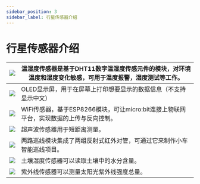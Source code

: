 ```yaml
---
sidebar_position: 3
sidebar_label: 行星传感器介绍
---
```


# 行星传感器介绍

| ![](https://wiki-media-ef.oss-cn-hongkong.aliyuncs.com/docs/microbit/building-blocks/microbit-space-science-kit/images/microbit-space-science-kit-planetx01.png) | 温湿度传感器是基于DHT11数字温湿度传感元件的模块，对环境温度和湿度变化敏感，可用于温度报警，湿度测试等工作。 |
| ------------------------------------------------------------ | ------------------------------------------------------------ |
| ![](https://wiki-media-ef.oss-cn-hongkong.aliyuncs.com/docs/microbit/building-blocks/microbit-space-science-kit/images/microbit-space-science-kit-planetx02.png) | OLED显示屏，用于在屏幕上打印想要显示的数据信息（不支持显示中文） |
| ![](https://wiki-media-ef.oss-cn-hongkong.aliyuncs.com/docs/microbit/building-blocks/microbit-space-science-kit/images/microbit-space-science-kit-planetx03.png) | WiFi传感器，基于ESP8266模块，可让micro:bit连接上物联网平台，实现数据的上传与反向控制。 |
| ![](https://wiki-media-ef.oss-cn-hongkong.aliyuncs.com/docs/microbit/building-blocks/microbit-space-science-kit/images/microbit-space-science-kit-planetx04.png) | 超声波传感器用于短距离测量。                                 |
| ![](https://wiki-media-ef.oss-cn-hongkong.aliyuncs.com/docs/microbit/building-blocks/microbit-space-science-kit/images/microbit-space-science-kit-planetx05.png) | 两路巡线模块集成了两组反射式红外对管，可通过它来制作小车智能巡线项目。 |
| ![](https://wiki-media-ef.oss-cn-hongkong.aliyuncs.com/docs/microbit/building-blocks/microbit-space-science-kit/images/microbit-space-science-kit-planetx06.png) | 土壤湿度传感器可以读取土壤中的水分含量。                     |
| ![](https://wiki-media-ef.oss-cn-hongkong.aliyuncs.com/docs/microbit/building-blocks/microbit-space-science-kit/images/microbit-space-science-kit-planetx07.png) | 紫外线传感器可以测量太阳光紫外线强度总量。                   |
